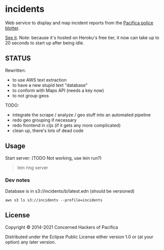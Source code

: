 # incidents

Web service to display and map incident reports from the [Pacifica police blotter](http://www.cityofpacifica.org/depts/police/media/media_bulletin.asp).

[See it](http://pacifica-incidents.herokuapp.com/). Note: because it՚s hosted on Heroku՚s free tier, it now can take up to 20 seconds to start up after being idle. 

## STATUS

Rewritten:
- to use AWS text extraction
- to have a new stupid text "database"
- to conform with Maps API (needs a key now)
- to not group geos

TODO:
- integrate the scrape / analyze / geo stuff into an automated pipeline
- redo geo grouping if necessary
- redo frontend in cljs (if it gets any more complicated)
- clean up, there's lots of dead code


## Usage

Start server: (TODO Not working, use lein run?)
> lein ring server

### Dev notes

Database is in s3://incidents/b/latest.edn (should be versioned)

    aws s3 ls s3://incidents --profile=incidents

## License

Copyright © 2014-2021 Concerned Hackers of Pacifica

Distributed under the Eclipse Public License either version 1.0 or (at your option) any later version.
